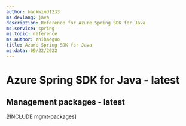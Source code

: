 ```yaml
---
author: backwind1233
ms.devlang: java
description: Reference for Azure Spring SDK for Java
ms.service: spring
ms.topic: reference
ms.author: zhihaoguo
title: Azure Spring SDK for Java
ms.data: 09/22/2022
---
```

# Azure Spring SDK for Java - latest

## Management packages - latest
[!INCLUDE [mgmt-packages](spring-mgmt-index.md)]